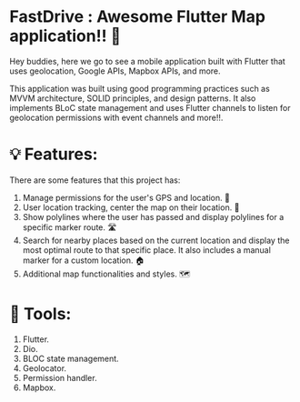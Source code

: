 # FastDrive : Awesome Flutter Map application!! 📍

Hey buddies, here we go to see a mobile application built with Flutter that uses geolocation, Google APIs, Mapbox APIs, and more.

This application was built using good programming practices such as MVVM architecture, SOLID principles, and design patterns. It also implements BLoC state management and uses Flutter channels to listen for geolocation permissions with event channels and more!!.

# 💡 Features:

There are some features that this project has:

1. Manage permissions for the user's GPS and location. 🧭
2. User location tracking, center the map on their location. 🚗
3. Show polylines where the user has passed and display polylines for a specific marker route. 🛣️
4. Search for nearby places based on the current location and display the most optimal route to that specific place. It also includes a manual marker for a custom location. 🏠
5. Additional map functionalities and styles. 🗺️

# 🔧 Tools:

1. Flutter.
2. Dio.
3. BLOC state management.
4. Geolocator.
5. Permission handler.
6. Mapbox.
